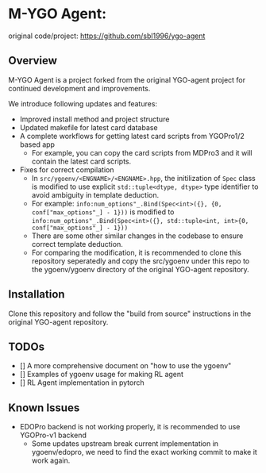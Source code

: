 # M-YGO Agent: 

original code/project: https://github.com/sbl1996/ygo-agent

## Overview
M-YGO Agent is a project forked from the original YGO-agent project for continued development and improvements.

We introduce following updates and features:
* Improved install method and project structure
* Updated makefile for latest card database
* A complete workflows for getting latest card scripts from YGOPro1/2 based app
   * For example, you can copy the card scripts from MDPro3 and it will contain the latest card scripts.
* Fixes for correct compilation
   * In `src/ygoenv/<ENGNAME>/<ENGNAME>.hpp`, the initilization of `Spec` class is modified to use explicit `std::tuple<dtype, dtype>` type identifier to avoid ambiguity in template deduction.
   * For example: `info:num_options"_.Bind(Spec<int>({}, {0, conf["max_options"_] - 1}))` is modified to `info:num_options"_.Bind(Spec<int>({}, std::tuple<int, int>{0, conf["max_options"_] - 1}))`
   * There are some other similar changes in the codebase to ensure correct template deduction.
   * For comparing the modification, it is recommended to clone this repository seperatedly and copy the src/ygoenv under this repo to the ygoenv/ygoenv directory of the original YGO-agent repository.

## Installation
Clone this repository and follow the "build from source" instructions in the original YGO-agent repository.

## TODOs
- [] A more comprehensive document on "how to use the ygoenv"
- [] Examples of ygoenv usage for making RL agent
- [] RL Agent implementation in pytorch

## Known Issues
* EDOPro backend is not working properly, it is recommended to use YGOPro-v1 backend
  * Some updates upstream break current implementation in ygoenv/edopro, we need to find the exact working commit to make it work again.